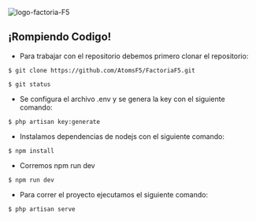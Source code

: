 

![logo-factoria-F5](https://user-images.githubusercontent.com/70259721/108084224-3d2feb80-7074-11eb-8140-6595b24d3939.png)

## ¡Rompiendo Codigo!

- Para trabajar con el repositorio debemos primero clonar el repositorio:

```
$ git clone https://github.com/AtomsF5/FactoriaF5.git
```

```
$ git status
```

- Se configura el archivo .env y se genera la key con el siguiente comando:


```
$ php artisan key:generate
```

- Instalamos dependencias de nodejs con el siguiente comando:


```
$ npm install
```

- Corremos npm run dev

```
$ npm run dev
```

- Para correr el proyecto ejecutamos el siguiente comando:

```
$ php artisan serve
```
